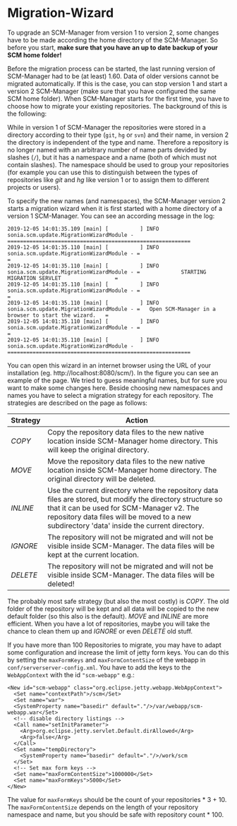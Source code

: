 # Migration-Wizard

To upgrade an SCM-Manager from version 1 to version 2, some changes have to be made according the home directory of the SCM-Manager. So before you start, **make sure that you have an up to date backup of your SCM home folder!**

Before the migration process can be started, the last running version of SCM-Manager had to be (at least) 1.60. Data of older versions cannot be migrated automatically. If this is the case, you can stop version 1 and start a version 2 SCM-Manager (make sure that you have configured the same SCM home folder). When SCM-Manager starts for the first time, you have to choose how to migrate your existing repositories. The background of this is the following:

While in version 1 of SCM-Manager the repositories were stored in a directory according to their type (`git`, `hg` or `svn`) and their name, in version 2 the directory is independent of the type and name. Therefore a repository is no longer named with an arbitrary number of name parts devided by slashes (`/`), but it has a namespace and a name (both of which must not contain slashes). The namespace should be used to group your repositories (for example you can use this to distinguish between the types of repositories like *git* and *hg* like version 1 or to assign them to different projects or users).

To specify the new names (and namespaces), the SCM-Manager version 2 starts a migration wizard when it is first started with a home directory of a version 1 SCM-Manager. You can see an according message in the log:

```
2019-12-05 14:01:35.109 [main] [          ] INFO  sonia.scm.update.MigrationWizardModule - ==========================================================
2019-12-05 14:01:35.110 [main] [          ] INFO  sonia.scm.update.MigrationWizardModule - =                                                        =
2019-12-05 14:01:35.110 [main] [          ] INFO  sonia.scm.update.MigrationWizardModule - =             STARTING MIGRATION SERVLET                 =
2019-12-05 14:01:35.110 [main] [          ] INFO  sonia.scm.update.MigrationWizardModule - =                                                        =
2019-12-05 14:01:35.110 [main] [          ] INFO  sonia.scm.update.MigrationWizardModule - =   Open SCM-Manager in a browser to start the wizard.   =
2019-12-05 14:01:35.110 [main] [          ] INFO  sonia.scm.update.MigrationWizardModule - =                                                        =
2019-12-05 14:01:35.110 [main] [          ] INFO  sonia.scm.update.MigrationWizardModule - ==========================================================
```

You can open this wizard in an internet browser using the URL of your installation (eg. http://localhost:8080/scm/). In the figure you can see an example of the page. We tried to guess meaningful names, but for sure you want to make some changes here. Beside choosing new namespaces and names you have to select a migration strategy for each repository. The strategies are described on the page as follows:

|Strategy|Action|
|---|---|
|*COPY*	|Copy the repository data files to the new native location inside SCM-Manager home directory. This will keep the original directory.|
|*MOVE*	|Move the repository data files to the new native location inside SCM-Manager home directory. The original directory will be deleted.|
|*INLINE*	|Use the current directory where the repository data files are stored, but modify the directory structure so that it can be used for SCM-Manager v2. The repository data files will be moved to a new subdirectory 'data' inside the current directory.|
|*IGNORE*	|The repository will not be migrated and will not be visible inside SCM-Manager. The data files will be kept at the current location.|
|*DELETE*	|The repository will not be migrated and will not be visible inside SCM-Manager. The data files will be deleted!|

The probably most safe strategy (but also the most costly) is *COPY*. The old folder of the repository will be kept and all data will be copied to the new default folder (so this also is the default). *MOVE* and *INLINE* are more efficient. When you have a lot of repositories, maybe you will take the chance to clean them up and *IGNORE* or even *DELETE* old stuff.

If you have more than 100 Repositories to migrate, you may have to adapt some configuration and increase the limit of jetty form keys. You can do this by setting the `maxFormKeys` and `maxFormContentSize` of the webapp in `conf/serverserver-config.xml`. You have to add the keys to the `WebAppContext` with the id `"scm-webapp"` e.g.:

```
<New id="scm-webapp" class="org.eclipse.jetty.webapp.WebAppContext">
  <Set name="contextPath">/scm</Set>
  <Set name="war">
  <SystemProperty name="basedir" default="."/>/var/webapp/scm-webapp.war</Set>
  <!-- disable directory listings -->
  <Call name="setInitParameter">
    <Arg>org.eclipse.jetty.servlet.Default.dirAllowed</Arg>
    <Arg>false</Arg>
  </Call>
  <Set name="tempDirectory">
    <SystemProperty name="basedir" default="."/>/work/scm
  </Set>
  <!-- Set max form keys -->
  <Set name="maxFormContentSize">1000000</Set>
  <Set name="maxFormKeys">5000</Set>
</New>
```

The value for `maxFormKeys` should be the count of your repositories * 3 + 10. The `maxFormContentSize` depends on the length of your repository namespace and name, but you should be safe with repository count * 100.
